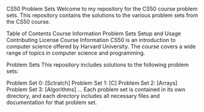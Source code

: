 CS50 Problem Sets
Welcome to my repository for the CS50 course problem sets. This repository contains the solutions to the various problem sets from the CS50 course.

Table of Contents
Course Information
Problem Sets
Setup and Usage
Contributing
License
Course Information
CS50 is an introduction to computer science offered by Harvard University. The course covers a wide range of topics in computer science and programming.

Problem Sets
This repository includes solutions to the following problem sets:

Problem Set 0: [Sctratch]
Problem Set 1: [C]
Problem Set 2: [Arrays]
Problem Set 3: [Algorithms]
...
Each problem set is contained in its own directory, and each directory includes all necessary files and documentation for that problem set.
